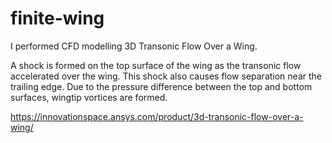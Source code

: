# finite-wing
I performed CFD modelling 3D Transonic Flow Over a Wing.

A shock is formed on the top surface of the wing as the transonic flow accelerated over the wing. This shock also causes flow separation near the trailing edge. Due to the pressure difference between the top and bottom surfaces, wingtip vortices are formed. 

https://innovationspace.ansys.com/product/3d-transonic-flow-over-a-wing/
